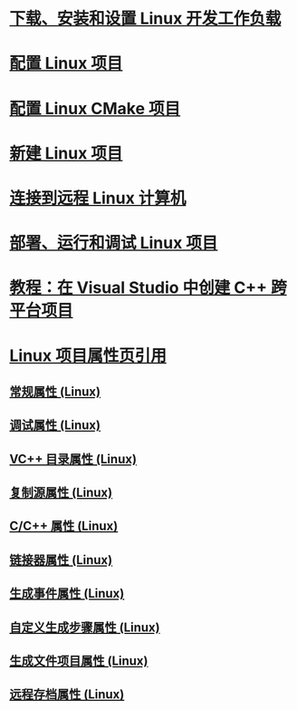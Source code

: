 # [下载、安装和设置 Linux 开发工作负载](download-install-and-setup-the-linux-development-workload.md)
# [配置 Linux 项目](configure-a-linux-project.md)
# [配置 Linux CMake 项目](cmake-linux-project.md)
# [新建 Linux 项目](create-a-new-linux-project.md)
# [连接到远程 Linux 计算机](connect-to-your-remote-linux-computer.md)
# [部署、运行和调试 Linux 项目](deploy-run-and-debug-your-linux-project.md)
# [教程：在 Visual Studio 中创建 C++ 跨平台项目](../ide/get-started-linux-cmake.md)
# [Linux 项目属性页引用](prop-pages-linux.md)
## [常规属性 (Linux)](prop-pages/general-linux.md)
## [调试属性 (Linux)](prop-pages/debugging-linux.md)
## [VC++ 目录属性 (Linux)](prop-pages/directories-linux.md)
## [复制源属性 (Linux)](prop-pages/copy-sources-project.md)
## [C/C++ 属性 (Linux)](prop-pages/c-cpp-linux.md)
## [链接器属性 (Linux)](prop-pages/linker-linux.md)
## [生成事件属性 (Linux)](prop-pages/build-events-linux.md)
## [自定义生成步骤属性 (Linux)](prop-pages/custom-build-step-linux.md)
## [生成文件项目属性 (Linux)](prop-pages/makefile-linux.md)
## [远程存档属性 (Linux)](prop-pages/remote-ar-linux.md)